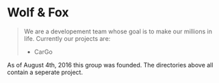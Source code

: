 # Wolf & Fox

>We are a developement team whose goal is to make our millions in life. Currently our projects are:
>  - CarGo



As of August 4th, 2016 this group was founded. The directories above all contain a seperate project.
